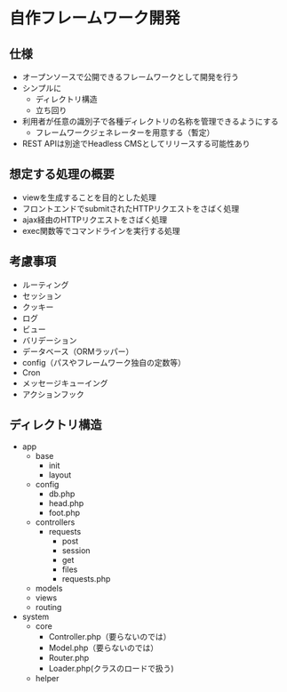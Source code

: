 # 自作フレームワーク開発

## 仕様

- オープンソースで公開できるフレームワークとして開発を行う
- シンプルに
    - ディレクトリ構造
    - 立ち回り
- 利用者が任意の識別子で各種ディレクトリの名称を管理できるようにする
    - フレームワークジェネレーターを用意する（暫定）
- REST APIは別途でHeadless CMSとしてリリースする可能性あり

## 想定する処理の概要

- viewを生成することを目的とした処理
- フロントエンドでsubmitされたHTTPリクエストをさばく処理
- ajax経由のHTTPリクエストをさばく処理
- exec関数等でコマンドラインを実行する処理

## 考慮事項

- ルーティング
- セッション
- クッキー
- ログ
- ビュー
- バリデーション
- データベース（ORMラッパー）
- config（パスやフレームワーク独自の定数等）
- Cron
- メッセージキューイング
- アクションフック

## ディレクトリ構造

- app
    - base
        - init
        - layout
    - config
        - db.php
        - head.php
        - foot.php
    - controllers
        - requests
            - post
            - session
            - get
            - files
            - requests.php
    - models
    - views
    - routing
- system
    - core
        - Controller.php（要らないのでは）
        - Model.php（要らないのでは）
        - Router.php
        - Loader.php(クラスのロードで扱う)
    - helper